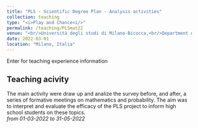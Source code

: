 ```yaml
---
title: "PLS - Scientific Degree Plan - Analysis activities"
collection: teaching
type: "<i>Play and Chance<i/>"
permalink: /teaching/PLSmat22
venue: "<br/>Università degli studi di Milano-Bicocca,<br/>Department of of Mathematics and Applications"
date: 2022-03-01
location: "Milano, Italia"
---
```


Enter for teaching experience information


Teaching acivity
------
The main activity were draw up and analize the survey before, and after, a series of formative meetings on mathematics and probability.
The aim was to interpret and evaluate the efficacy of the PLS project to inform high school students on these topics.<br/>
*from 01-03-2022 to 31-05-2022*
